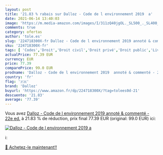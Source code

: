 ```yaml
---
layout: post
title: '21.83 % rabais sur Dalloz - Code de l environnement 2019  a'
date: 2021-06-14 13:40:03
image: 'https://m.media-amazon.com/images/I/311zQ40jgOL._SL500_._SL400_.jpg'
comments: true
category: ofertas
author: 'tole.es'
slug: '224718300X-fr Dalloz - Code de l environnement 2019 annoté & commenté -...'
sku: '224718300X-fr'
tags: [ 'Codes','Droit','Droit civil','Droit privé','Droit public','Livres','dalloz', ]
actualPrice: 77.39 EUR
currency: EUR
price: 77.39
comparePrice: 99.0 EUR
prodname: 'Dalloz - Code de l environnement 2019  annoté & commenté - 22e ed.'
country: 'fr'
flag: '🇫🇷'
brand: 'Dalloz'
buyurl: 'https://www.amazon.fr/dp/224718300X/?tag=tolees0d-21'
descuento: '21.83'
average: '77.39'
---
```


Vous avez [Dalloz - Code de l environnement 2019  annoté & commenté - 22e ed.](https://www.amazon.fr/dp/224718300X/?tag=tolees0d-21)  à  21.83 % de réduction, prix final  77.39 EUR (original: 99.0 EUR) ici:

[![Dalloz - Code de l environnement 2019  a](https://m.media-amazon.com/images/I/311zQ40jgOL._SL500_._SL400_.jpg)](https://www.amazon.fr/dp/224718300X/?tag=tolees0d-21)

ℹ️:


[🛒 Achetez-le maintenant!!](https://www.amazon.fr/dp/224718300X/?tag=tolees0d-21)
